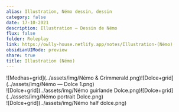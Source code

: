 ```yaml
---
alias: Illustration, Némo dessin, dessin
category: false
date: 17-10-2021
description: Illustration — Dessin de Némo
flux: false
folder: Roleplay
link: https://owlly-house.netlify.app/notes/Illustration-(Némo)
obsidianUIMode: preview
share: true
title: Illustration (Némo)
---
```


![Medhas+grid](../assets/img/Némo & Grimmerald.png)![Dolce+grid](../assets/img/Némo — Dolce 1.png)  
![Dolce+grid](../assets/img/Némo guirlande Dolce.png)![Dolce+grid](../assets/img/Némo portrait Dolce.png)  
![Dolce+grid](../assets/img/Némo half dolce.png)